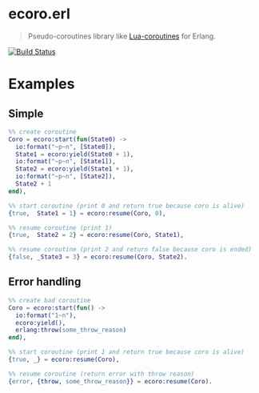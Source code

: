 # ecoro.erl

> Pseudo-coroutines library like [Lua-coroutines](http://www.lua.org/pil/9.1.html) for Erlang.

[![Build Status](https://travis-ci.org/BlackMATov/ecoro.erl.svg?branch=main)](https://travis-ci.org/BlackMATov/ecoro.erl)

# Examples

## Simple ##

```erlang
%% create coroutine
Coro = ecoro:start(fun(State0) ->
  io:format("~p~n", [State0]),
  State1 = ecoro:yield(State0 + 1),
  io:format("~p~n", [State1]),
  State2 = ecoro:yield(State1 + 1),
  io:format("~p~n", [State2]),
  State2 + 1
end),

%% start coroutine (print 0 and return true because coro is alive)
{true,  State1 = 1} = ecoro:resume(Coro, 0),

%% resume coroutine (print 1)
{true,  State2 = 2} = ecoro:resume(Coro, State1),

%% resume coroutine (print 2 and return false because coro is ended)
{false, _State3 = 3} = ecoro:resume(Coro, State2).
```

## Error handling ##

```erlang
%% create bad coroutine
Coro = ecoro:start(fun() ->
  io:format("1~n"),
  ecoro:yield(),
  erlang:throw(some_throw_reason)
end),

%% start coroutine (print 1 and return true because coro is alive)
{true, _} = ecoro:resume(Coro),

%% resume coroutine (return error with throw reason)
{error, {throw, some_throw_reason}} = ecoro:resume(Coro).
```
